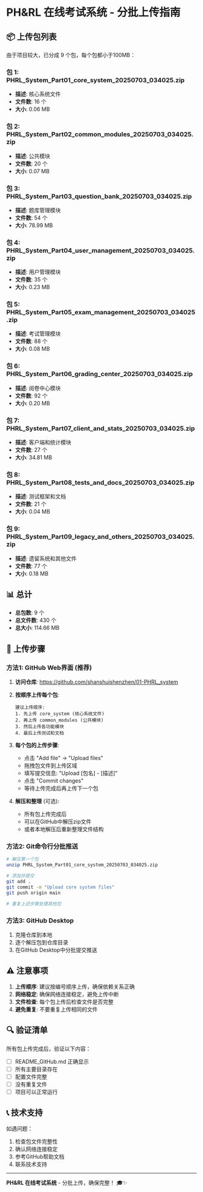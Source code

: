 # PH&RL 在线考试系统 - 分批上传指南

## 📦 上传包列表

由于项目较大，已分成 9 个包，每个包都小于100MB：

### 包 1: PHRL_System_Part01_core_system_20250703_034025.zip
- **描述**: 核心系统文件
- **文件数**: 16 个
- **大小**: 0.06 MB

### 包 2: PHRL_System_Part02_common_modules_20250703_034025.zip
- **描述**: 公共模块
- **文件数**: 20 个
- **大小**: 0.07 MB

### 包 3: PHRL_System_Part03_question_bank_20250703_034025.zip
- **描述**: 题库管理模块
- **文件数**: 54 个
- **大小**: 78.99 MB

### 包 4: PHRL_System_Part04_user_management_20250703_034025.zip
- **描述**: 用户管理模块
- **文件数**: 35 个
- **大小**: 0.23 MB

### 包 5: PHRL_System_Part05_exam_management_20250703_034025.zip
- **描述**: 考试管理模块
- **文件数**: 88 个
- **大小**: 0.08 MB

### 包 6: PHRL_System_Part06_grading_center_20250703_034025.zip
- **描述**: 阅卷中心模块
- **文件数**: 92 个
- **大小**: 0.20 MB

### 包 7: PHRL_System_Part07_client_and_stats_20250703_034025.zip
- **描述**: 客户端和统计模块
- **文件数**: 27 个
- **大小**: 34.81 MB

### 包 8: PHRL_System_Part08_tests_and_docs_20250703_034025.zip
- **描述**: 测试框架和文档
- **文件数**: 21 个
- **大小**: 0.04 MB

### 包 9: PHRL_System_Part09_legacy_and_others_20250703_034025.zip
- **描述**: 遗留系统和其他文件
- **文件数**: 77 个
- **大小**: 0.18 MB


## 📊 总计
- **总包数**: 9 个
- **总文件数**: 430 个  
- **总大小**: 114.66 MB

## 🚀 上传步骤

### 方法1: GitHub Web界面 (推荐)

1. **访问仓库**: https://github.com/shanshuishenzhen/01-PHRL_system

2. **按顺序上传每个包**:
   ```
   建议上传顺序:
   1. 先上传 core_system (核心系统文件)
   2. 再上传 common_modules (公共模块)
   3. 然后上传各功能模块
   4. 最后上传测试和文档
   ```

3. **每个包的上传步骤**:
   - 点击 "Add file" → "Upload files"
   - 拖拽包文件到上传区域
   - 填写提交信息: "Upload [包名] - [描述]"
   - 点击 "Commit changes"
   - 等待上传完成后再上传下一个包

4. **解压和整理** (可选):
   - 所有包上传完成后
   - 可以在GitHub中解压zip文件
   - 或者本地解压后重新整理文件结构

### 方法2: Git命令行分批推送

```bash
# 解压第一个包
unzip PHRL_System_Part01_core_system_20250703_034025.zip

# 添加并提交
git add .
git commit -m "Upload core system files"
git push origin main

# 重复上述步骤处理其他包
```

### 方法3: GitHub Desktop

1. 克隆仓库到本地
2. 逐个解压包到仓库目录
3. 在GitHub Desktop中分批提交推送

## ⚠️ 注意事项

1. **上传顺序**: 建议按编号顺序上传，确保依赖关系正确
2. **网络稳定**: 确保网络连接稳定，避免上传中断
3. **文件检查**: 每个包上传后检查文件是否完整
4. **避免重复**: 不要重复上传相同的文件

## 🔍 验证清单

所有包上传完成后，验证以下内容：

- [ ] README_GitHub.md 正确显示
- [ ] 所有主要目录存在
- [ ] 配置文件完整
- [ ] 没有重复文件
- [ ] 项目可以正常运行

## 📞 技术支持

如遇问题：
1. 检查包文件完整性
2. 确认网络连接稳定  
3. 参考GitHub帮助文档
4. 联系技术支持

---

**PH&RL 在线考试系统** - 分批上传，确保完整！ 🎓✨
